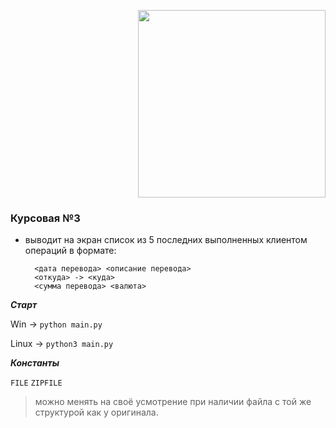 <p align="right">
  <img alt="" src="https://i.ibb.co/Lpk3tgK/c3-removebg-preview.png" width="300">
</p>

### Курсовая №3

- выводит на экран список из 5 последних выполненных клиентом операций в формате:

        <дата перевода> <описание перевода>
        <откуда> -> <куда>
        <сумма перевода> <валюта>


***Старт***

Win -> `python main.py`

Linux -> `python3 main.py`

***Константы***

```FILE``` ```ZIPFILE```

>можно менять на своё усмотрение при наличии файла с той же структурой как у оригинала.
